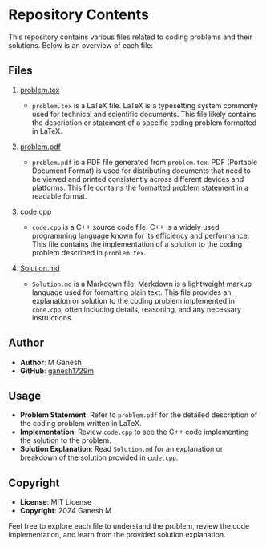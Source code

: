 # Repository Contents

This repository contains various files related to coding problems and their solutions. Below is an overview of each file:

## Files

1. [problem.tex](https://github.com/ganesh1729m/Coding/blob/main/problem.tex)

   - `problem.tex` is a LaTeX file. LaTeX is a typesetting system commonly used for technical and scientific documents. This file likely contains the description or statement of a specific coding problem formatted in LaTeX.

2. [problem.pdf](https://github.com/ganesh1729m/Coding/blob/main/problem.pdf)

   - `problem.pdf` is a PDF file generated from `problem.tex`. PDF (Portable Document Format) is used for distributing documents that need to be viewed and printed consistently across different devices and platforms. This file contains the formatted problem statement in a readable format.

3. [code.cpp](https://github.com/ganesh1729m/Coding/blob/main/code.cpp)

   - `code.cpp` is a C++ source code file. C++ is a widely used programming language known for its efficiency and performance. This file contains the implementation of a solution to the coding problem described in `problem.tex`.

4. [Solution.md](https://github.com/ganesh1729m/Coding/blob/main/Solution.md)

   - `Solution.md` is a Markdown file. Markdown is a lightweight markup language used for formatting plain text. This file provides an explanation or solution to the coding problem implemented in `code.cpp`, often including details, reasoning, and any necessary instructions.

## Author

- **Author**: M Ganesh
- **GitHub**: [ganesh1729m](https://github.com/ganesh1729m)

## Usage

- **Problem Statement**: Refer to `problem.pdf` for the detailed description of the coding problem written in LaTeX.
- **Implementation**: Review `code.cpp` to see the C++ code implementing the solution to the problem.
- **Solution Explanation**: Read `Solution.md` for an explanation or breakdown of the solution provided in `code.cpp`.

## Copyright

- **License**: MIT License
- **Copyright**: 2024 Ganesh M

Feel free to explore each file to understand the problem, review the code implementation, and learn from the provided solution explanation.
